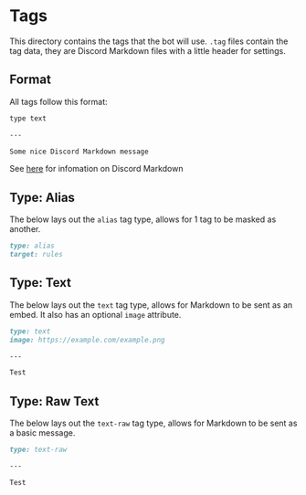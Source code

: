 # Tags
This directory contains the tags that the bot will use. `.tag` files contain the tag data, they are Discord Markdown files with a little header for settings.

## Format
All tags follow this format:
```markdown
type text

---

Some nice Discord Markdown message
```
See [here](https://support.discord.com/hc/en-us/articles/210298617-Markdown-Text-101-Chat-Formatting-Bold-Italic-Underline-) for infomation on Discord Markdown

## Type: Alias
The below lays out the `alias` tag type, allows for 1 tag to be masked as another.
```markdown
type: alias
target: rules
```

## Type: Text
The below lays out the `text` tag type, allows for Markdown to be sent as an embed. It also has an optional `image` attribute.
```markdown
type: text
image: https://example.com/example.png

---

Test
```

## Type: Raw Text 
The below lays out the `text-raw` tag type, allows for Markdown to be sent as a basic message.
```markdown
type: text-raw

---

Test
```